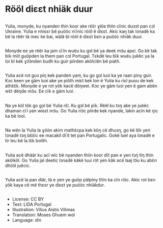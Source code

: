 # Rööl diεεt nhiäk duur

##
Yulia, monyde, ku nyanden thin koor ake rɛ̈ɛ̈r ɣëla thiin cïnic duɔɔt pan cɔl Ukraine. Yulia e nhiεεr bë puööc nïïnic rööl ë diεεt. Akic kaŋ tak lɔnadë ka bë la rëër tä mec ke bai, wälä bï rööl ë diεεt bεn a puööc nhiäk duur.

##
Monyde ee ye rëër ka jam cïïn wuëu ku gɔl bë ya deek mɔ̈u apεi. Go kë tak bïk miit guöpden la them pan cɔl Portugal. Tεkdë leu bïk wuëu juëëc ya la loi bï kek ɣɔ̈ɔ̈nden budh ku guir piirden akölcïën bë piath.

##
Yulia acë rot guɔ piŋ kek panden yam, ku go gɔl luɔi ka ye raan piny guir. Kɔc keen ye gäm luɔi ake ye piöth miεt kek lon ë Yulia ku riεl puou de kek athɛ̈ɛ̈k. Monyde e ye rot yök kacë döŋwei. Kɔc ye gäm luɔi yen ë gam abën wɛ̈t dëŋde mɔ̈u. Ee cïk e gäm luɔi.

##
Na ye köl tök go gɔl bë Yulia rɛ̈l. Ku gɔl bë pïk. Rëël ku tɔŋ ake ye juëëc dhaman cïï yen wiεεt mɔ̈u. Go Yulia riɔ̈c piirde kek nyande, lakin acïn kë ŋic ka bë looi.

##
Na wën la Yulia la ɣöön akim mathɛ̈cpa kek köŋ cë dhuɔŋ, go kë lɛ̈k yen lɔnadë tɔŋ bɛ̈ɛ̈ic ee macakil dïït tet pan Portugalic. Gokë luel aya lɔnadë e tir leu bë la lɛ̈k bolith.

##
Yulia acë dhäär ku acï wïc bë nyanden thiin koor dït pan e yen tɔŋ tïŋ thïn akölköl. Go Yulia jal deetic lɔnadë käkë luui röt yen käk acë laaj tɔ̈u ku abɛ̈n dhɔ̈ɔ̈l juëcic.

##
Yulia acë la pan diär, tä e yen ye guöp pälpiny thïn ka cïn riɔ̈c. Akic rot bεn yök kaya cë më thεεr ye diεεt ye puööc nhiäkdur.

##
* License: CC BY
* Text: LIDA Portugal
* Illustration: Vilius Aistis Vilimas
* Translation: Moses Ghuem wol
* Language: din
